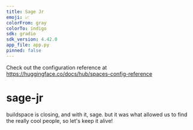 ```yaml
---
title: Sage Jr
emoji: 📈
colorFrom: gray
colorTo: indigo
sdk: gradio
sdk_version: 4.42.0
app_file: app.py
pinned: false
---
```


Check out the configuration reference at https://huggingface.co/docs/hub/spaces-config-reference

# sage-jr
buildspace is closing, and with it, sage. but it was what allowed us to find the really cool people, so let's keep it alive!
